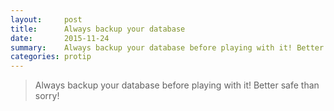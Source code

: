 ```yaml
---
layout:     post
title:      Always backup your database
date:       2015-11-24
summary:    Always backup your database before playing with it! Better safe than sorry!
categories: protip
---
```


> Always backup your database before playing with it! Better safe than sorry!
